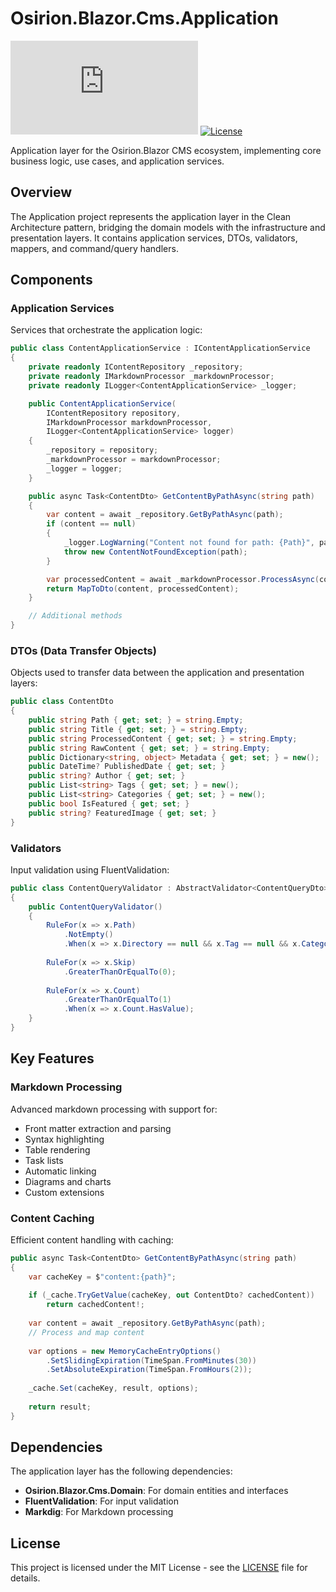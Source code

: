 # Osirion.Blazor.Cms.Application

[![NuGet](https://img.shields.io/nuget/v/Osirion.Blazor.Cms.Application)](https://www.nuget.org/packages/Osirion.Blazor.Cms.Application)
[![License](https://img.shields.io/github/license/obrana-boranija/Osirion.Blazor)](https://github.com/obrana-boranija/Osirion.Blazor/blob/master/LICENSE.txt)

Application layer for the Osirion.Blazor CMS ecosystem, implementing core business logic, use cases, and application services.

## Overview

The Application project represents the application layer in the Clean Architecture pattern, bridging the domain models with the infrastructure and presentation layers. It contains application services, DTOs, validators, mappers, and command/query handlers.

## Components

### Application Services

Services that orchestrate the application logic:

```csharp
public class ContentApplicationService : IContentApplicationService
{
    private readonly IContentRepository _repository;
    private readonly IMarkdownProcessor _markdownProcessor;
    private readonly ILogger<ContentApplicationService> _logger;

    public ContentApplicationService(
        IContentRepository repository, 
        IMarkdownProcessor markdownProcessor,
        ILogger<ContentApplicationService> logger)
    {
        _repository = repository;
        _markdownProcessor = markdownProcessor;
        _logger = logger;
    }

    public async Task<ContentDto> GetContentByPathAsync(string path)
    {
        var content = await _repository.GetByPathAsync(path);
        if (content == null)
        {
            _logger.LogWarning("Content not found for path: {Path}", path);
            throw new ContentNotFoundException(path);
        }

        var processedContent = await _markdownProcessor.ProcessAsync(content.Content);
        return MapToDto(content, processedContent);
    }

    // Additional methods
}
```

### DTOs (Data Transfer Objects)

Objects used to transfer data between the application and presentation layers:

```csharp
public class ContentDto
{
    public string Path { get; set; } = string.Empty;
    public string Title { get; set; } = string.Empty;
    public string ProcessedContent { get; set; } = string.Empty;
    public string RawContent { get; set; } = string.Empty;
    public Dictionary<string, object> Metadata { get; set; } = new();
    public DateTime? PublishedDate { get; set; }
    public string? Author { get; set; }
    public List<string> Tags { get; set; } = new();
    public List<string> Categories { get; set; } = new();
    public bool IsFeatured { get; set; }
    public string? FeaturedImage { get; set; }
}
```

### Validators

Input validation using FluentValidation:

```csharp
public class ContentQueryValidator : AbstractValidator<ContentQueryDto>
{
    public ContentQueryValidator()
    {
        RuleFor(x => x.Path)
            .NotEmpty()
            .When(x => x.Directory == null && x.Tag == null && x.Category == null);
        
        RuleFor(x => x.Skip)
            .GreaterThanOrEqualTo(0);
        
        RuleFor(x => x.Count)
            .GreaterThanOrEqualTo(1)
            .When(x => x.Count.HasValue);
    }
}
```

## Key Features

### Markdown Processing

Advanced markdown processing with support for:

- Front matter extraction and parsing
- Syntax highlighting
- Table rendering
- Task lists
- Automatic linking
- Diagrams and charts
- Custom extensions

### Content Caching

Efficient content handling with caching:

```csharp
public async Task<ContentDto> GetContentByPathAsync(string path)
{
    var cacheKey = $"content:{path}";
    
    if (_cache.TryGetValue(cacheKey, out ContentDto? cachedContent))
        return cachedContent!;
        
    var content = await _repository.GetByPathAsync(path);
    // Process and map content
    
    var options = new MemoryCacheEntryOptions()
        .SetSlidingExpiration(TimeSpan.FromMinutes(30))
        .SetAbsoluteExpiration(TimeSpan.FromHours(2));
        
    _cache.Set(cacheKey, result, options);
    
    return result;
}
```

## Dependencies

The application layer has the following dependencies:

- **Osirion.Blazor.Cms.Domain**: For domain entities and interfaces
- **FluentValidation**: For input validation
- **Markdig**: For Markdown processing

## License

This project is licensed under the MIT License - see the [LICENSE](https://github.com/obrana-boranija/Osirion.Blazor/blob/master/LICENSE.txt) file for details.